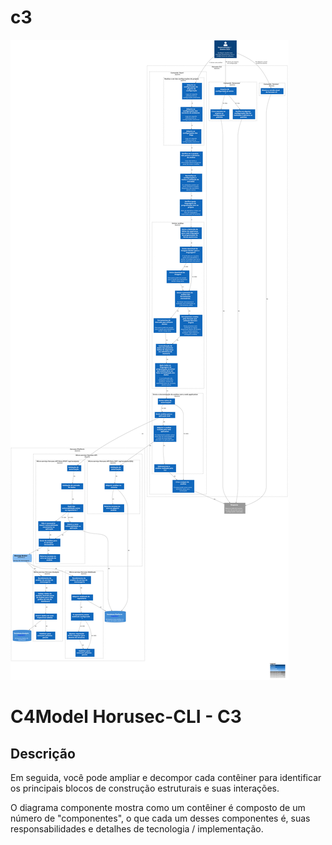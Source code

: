 # c3

![diagram](c3.svg)

# C4Model Horusec-CLI - C3

## Descrição
Em seguida, você pode ampliar e decompor cada contêiner para identificar os principais blocos de construção estruturais e suas interações.

O diagrama componente mostra como um contêiner é composto de um número de "componentes", o que cada um desses componentes é, suas responsabilidades e detalhes de tecnologia / implementação.